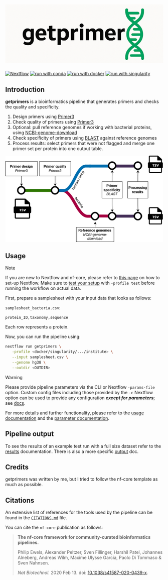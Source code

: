 <h1>
  <picture>
    <source media="(prefers-color-scheme: dark)" srcset="docs/images/getprimerslogodark.png">
    <img alt="getprimers" src="docs/images/getprimerslogo.png">
  </picture>
</h1>

[![Nextflow](https://img.shields.io/badge/nextflow%20DSL2-%E2%89%A524.04.2-23aa62.svg)](https://www.nextflow.io/)
[![run with conda](http://img.shields.io/badge/run%20with-conda-3EB049?labelColor=000000&logo=anaconda)](https://docs.conda.io/en/latest/)
[![run with docker](https://img.shields.io/badge/run%20with-docker-0db7ed?labelColor=000000&logo=docker)](https://www.docker.com/)
[![run with singularity](https://img.shields.io/badge/run%20with-singularity-1d355c.svg?labelColor=000000)](https://sylabs.io/docs/)

## Introduction

**getprimers** is a bioinformatics pipeline that generates primers and checks the quality and specificity.

1. Design primers using [Primer3](https://github.com/primer3-org/primer3)
2. Check quality of primers using [Primer3](https://github.com/primer3-org/primer3)
3. Optional: pull reference genomes if working with bacterial proteins, using [NCBI-genome-download](https://github.com/kblin/ncbi-genome-download)
4. Check specificity of primers using [BLAST](https://blast.ncbi.nlm.nih.gov/Blast.cgi) against reference genomes
5. Process results: select primers that were not flagged and merge one primer set per protein into one output table.

<picture>
    <img alt="getprimersworkflow" src="docs/images/getprimers.drawio.png">
</picture>

## Usage

> [!NOTE]
> If you are new to Nextflow and nf-core, please refer to [this page](https://nf-co.re/docs/usage/installation) on how to set-up Nextflow. Make sure to [test your setup](https://nf-co.re/docs/usage/introduction#how-to-run-a-pipeline) with `-profile test` before running the workflow on actual data.

First, prepare a samplesheet with your input data that looks as follows:

`samplesheet_bacteria.csv`:

```csv
protein_ID,taxonomy,sequence

```
Each row represents a protein.

Now, you can run the pipeline using:

```bash
nextflow run getprimers \
   -profile <docker/singularity/.../institute> \
   --input samplesheet.csv \
   --genome hg38 \
   --outdir <OUTDIR>
```

> [!WARNING]
> Please provide pipeline parameters via the CLI or Nextflow `-params-file` option. Custom config files including those provided by the `-c` Nextflow option can be used to provide any configuration _**except for parameters**_; see [docs](https://nf-co.re/docs/usage/getting_started/configuration#custom-configuration-files).

For more details and further functionality, please refer to the [usage documentation](https://github.com/barbarahelena/getprimers/tree/TEMPLATE/docs/usage.md) and the [parameter documentation](https://github.com/barbarahelena/getprimers/tree/TEMPLATE/docs/parameters.md).

## Pipeline output

To see the results of an example test run with a full size dataset refer to the [results](https://github.com/barbarahelena/getprimers/tree/TEMPLATE/docs/results.md) documentation. There is also a more specific [output](https://github.com/barbarahelena/getprimers/tree/TEMPLATE/docs/output.md) doc.

## Credits

getprimers was written by me, but I tried to follow the nf-core template as much as possible.

## Citations

An extensive list of references for the tools used by the pipeline can be found in the [`CITATIONS.md`](CITATIONS.md) file.

You can cite the `nf-core` publication as follows:

> **The nf-core framework for community-curated bioinformatics pipelines.**
>
> Philip Ewels, Alexander Peltzer, Sven Fillinger, Harshil Patel, Johannes Alneberg, Andreas Wilm, Maxime Ulysse Garcia, Paolo Di Tommaso & Sven Nahnsen.
>
> _Nat Biotechnol._ 2020 Feb 13. doi: [10.1038/s41587-020-0439-x](https://dx.doi.org/10.1038/s41587-020-0439-x).
